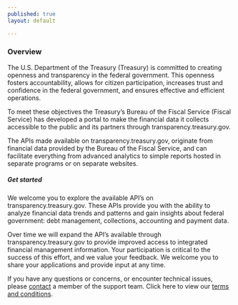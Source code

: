 ```yaml
---
published: true
layout: default

---
```


### Overview

The U.S. Department of the Treasury (Treasury) is committed to creating openness and transparency in the federal government. This openness fosters accountability, allows for citizen participation, increases trust and confidence in the federal government, and ensures effective and efficient operations. 

To meet these objectives the Treasury’s Bureau of the Fiscal Service (Fiscal Service) has developed a portal to make the financial data it collects accessible to the public and its partners through transparency.treasury.gov. 

The APIs made available on transparency.treasury.gov, originate from financial data provided by the Bureau of the Fiscal Service, and can facilitate everything from advanced analytics to simple reports hosted in separate programs or on separate websites. 
 

##### Get started

We welcome you to explore the available API’s on transparency.treasury.gov. These APIs provide you with the ability to analyze financial data trends and patterns and gain insights about federal government:  debt management, collections, accounting and payment data. 

Over time we will expand the API’s available through transparency.treasury.gov to provide improved access to integrated financial management information. Your participation is critical to the success of this effort, and we value your feedback.  We welcome you to share your applications and provide input at any time. 

If you have any questions or concerns, or encounter technical issues, please [contact](contact.html) a  member of the support team. 
Click here to view our [terms and conditions](terms.html). 


<body id="overview"></body>

